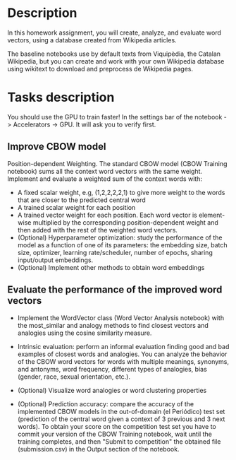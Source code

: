 # Description

In this homework assignment, you will create, analyze, and evaluate word vectors, using a database created from Wikipedia articles.

The baseline notebooks use by default texts from Viquipèdia, the Catalan Wikipedia, but you can create and work with your own Wikipedia database using wikitext to download and preprocess de Wikipedia pages.

# Tasks description

You should use the GPU to train faster! In the settings bar of the notebook -> Accelerators -> GPU. It will ask you to verify first.
## Improve CBOW model
Position-dependent Weighting. The standard CBOW model (CBOW Training notebook) sums all the context word vectors with the same weight. Implement and evaluate a weighted sum of the context words with:
- A fixed scalar weight, e.g, (1,2,2,2,2,1) to give more weight to the words that are closer to the predicted central word
- A trained scalar weight for each position
- A trained vector weight for each position. Each word vector is element-wise multiplied by the corresponding position-dependent weight and then added with the rest of the weighted word vectors.
- (Optional) Hyperparameter optimization: study the performance of the model as a function of one of its parameters: the embedding size, batch size, optimizer, learning rate/scheduler, number of epochs, sharing input/output embeddings.
- (Optional) Implement other methods to obtain word embeddings

## Evaluate the performance of the improved word vectors
- Implement the WordVector class (Word Vector Analysis notebook) with the most_similar and analogy methods to find closest vectors and analogies using the cosine similarity measure.

-  Intrinsic evaluation: perform an informal evaluation finding good and bad examples of closest words and analogies. You can analyze the behavior of the CBOW word vectors for words with multiple meanings, synonyms, and antonyms, word frequency, different types of analogies, bias (gender, race, sexual orientation, etc.).

- (Optional) Visualize word analogies or word clustering properties

- (Optional) Prediction accuracy: compare the accuracy of the implemented CBOW models in the out-of-domain (el Periódico) test set (prediction of the central word given a context of 3 previous and 3 next words). To obtain your score on the competition test set you have to commit your version of the CBOW Training notebook, wait until the training completes, and then "Submit to competition" the obtained file (submission.csv) in the Output section of the notebook.
